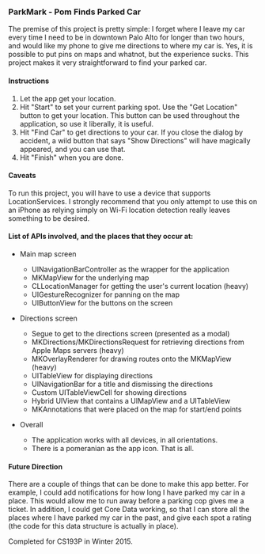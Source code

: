 ### ParkMark - Pom Finds Parked Car

The premise of this project is pretty simple: I forget where I leave my car every time I need to
be in downtown Palo Alto for longer than two hours, and would like my phone to give me directions 
to where my car is. Yes, it is possible to put pins on maps and whatnot, but the experience sucks.
This project makes it very straightforward to find your parked car.

#### Instructions 

1) Let the app get your location.
2) Hit "Start" to set your current parking spot. Use the "Get Location" button to get your
location. This button can be used throughout the application, so use it liberally, it is useful.
3) Hit "Find Car" to get directions to your car. If you close the dialog by accident, a wild 
button that says "Show Directions" will have magically appeared, and you can use that.
4) Hit "Finish" when you are done.

#### Caveats

To run this project, you will have to use a device that supports LocationServices. I strongly
recommend that you only attempt to use this on an iPhone as relying simply on Wi-Fi location
detection really leaves something to be desired.

#### List of APIs involved, and the places that they occur at:

* Main map screen
    * UINavigationBarController as the wrapper for the application
    * MKMapView for the underlying map
    * CLLocationManager for getting the user's current location (heavy)
    * UIGestureRecognizer for panning on the map
    * UIButtonView for the buttons on the screen

* Directions screen
    * Segue to get to the directions screen (presented as a modal)
    * MKDirections/MKDirectionsRequest for retrieving directions from Apple Maps servers (heavy)
    * MKOverlayRenderer for drawing routes onto the MKMapView (heavy)
    * UITableView for displaying directions
    * UINavigationBar for a title and dismissing the directions
    * Custom UITableViewCell for showing directions
    * Hybrid UIView that contains a UIMapView and a UITableView
    * MKAnnotations that were placed on the map for start/end points

* Overall
    * The application works with all devices, in all orientations.
    * There is a pomeranian as the app icon. That is all.

#### Future Direction

There are a couple of things that can be done to make this app better. For example, I could add
notifications for how long I have parked my car in a place. This would allow me to run away before
a parking cop gives me a ticket. In addition, I could get Core Data working, so that I can store
all the places where I have parked my car in the past, and give each spot a rating (the code for
this data structure is actually in place). 

Completed for CS193P in Winter 2015.
